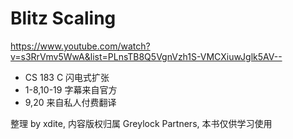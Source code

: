 Blitz Scaling
=======

https://www.youtube.com/watch?v=s3RrVmv5WwA&list=PLnsTB8Q5VgnVzh1S-VMCXiuwJglk5AV--

* CS 183 C 闪电式扩张
* 1-8,10-19 字幕来自官方
* 9,20 来自私人付费翻译

整理 by xdite, 内容版权归属 Greylock Partners, 本书仅供学习使用

